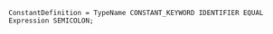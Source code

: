 <!-- This file is generated automatically by infrastructure scripts. Please don't edit by hand. -->

```{ .ebnf .slang-ebnf #ConstantDefinition }
ConstantDefinition = TypeName CONSTANT_KEYWORD IDENTIFIER EQUAL Expression SEMICOLON;
```

